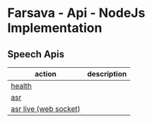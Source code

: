 # Farsava - Api - NodeJs Implementation

## Speech Apis

| action                                                       | description |
| ------------------------------------------------------------ | ----------- |
| [health](/src/speech/health/readme.md)                  |             |
| [asr](/src/speech/asr/readme.md)                        |             |
| [asr live (web socket)](/src/speech/asr-live/readme.md) |             |
